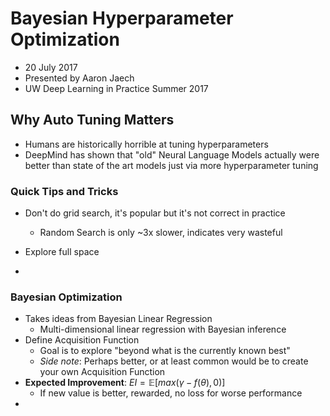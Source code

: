 # Bayesian Hyperparameter Optimization

- 20 July 2017
- Presented by Aaron Jaech
- UW Deep Learning in Practice Summer 2017

## Why Auto Tuning Matters

- Humans are historically horrible at tuning hyperparameters
- DeepMind has shown that "old" Neural Language Models actually were better than state of the art models just via more hyperparameter tuning

### Quick Tips and Tricks

- Don't do grid search, it's popular but it's not correct in practice
  - Random Search is only ~3x slower, indicates very wasteful
- Explore full space 


- ​

### Bayesian Optimization

- Takes ideas from Bayesian Linear Regression
  - Multi-dimensional linear regression with Bayesian inference
- Define Acquisition Function
  - Goal is to explore "beyond what is the currently known best"
  - *Side note*: Perhaps better, or at least common would be to create your own Acquisition Function
- **Expected Improvement**: $EI = \mathbb{E}[max(\gamma - f(\theta), 0)]$
  - If new value is better, rewarded, no loss for worse performance
- ​

